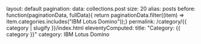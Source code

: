layout: default
pagination:
  data: collections.post
  size: 20
  alias: posts
  before: function(paginationData, fullData){ return paginationData.filter((item)
    => item.categories.includes("IBM Lotus Domino"));}
permalink: /category/{{ category | slugify }}/index.html
eleventyComputed:
  title: "Category: {{ category }}"
category: IBM Lotus Domino

